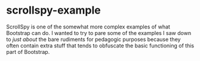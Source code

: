 # scrollspy-example
ScrollSpy is one of the somewhat more complex examples of what Bootstrap can
do. I wanted to try to pare some of the examples I saw down to *just about*
the bare rudiments for pedagogic purposes because they often contain extra
stuff that tends to obfuscate the basic functioning of this part of Bootstrap.
